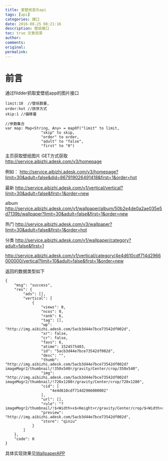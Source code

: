 ```yaml
---
title: 爱壁纸音乐api
tags: [api]
categories: 接口
date: 2016-08-25 08:21:16
description: 壁纸接口
toc: true 文章目录
author:
comments:
original:
permalink: 
---
```

# 前言
通过fildder抓取爱壁纸app的图片接口

```
limit:10  //壁纸数量,
order:hot //排序方式
skip:1 //偏移量

//参数集合
var map: Map<String, Any> = mapOf("limit" to limit,
                "skip" to skip,
                "order" to order,
                "adult" to "false",
                "first" to "0")
```

主页获取壁纸图片 GET方式获取
http://service.aibizhi.adesk.com/v3/homepage 

例如：
http://service.aibizhi.adesk.com/v3/homepage?limit=30&adult=false&did=867919026491418&first=1&order=hot


最新
http://service.aibizhi.adesk.com/v1/vertical/vertical?limit=30&adult=false&first=1&order=new


album
http://service.aibizhi.adesk.com/v1/wallpaper/album/50b2e4de0a2ae035e5d7139b/wallpaper?limit=30&adult=false&first=1&order=new

热门
http://service.aibizhi.adesk.com/v3/wallpaper?limit=30&adult=false&first=1&order=hot

分类
http://service.aibizhi.adesk.com/v1/wallpaper/category?adult=false&first=1


http://service.aibizhi.adesk.com/v1/vertical/category/4e4d610cdf714d2966000000/vertical?limit=10&adult=false&first=1&order=new


返回的数据类型如下
```
{
    "msg": "success",
    "res": {
        "ads": [],
        "vertical": [
            {
                "views": 0,
                "ncos": 0,
                "rank": 6,
                "tag": [],
                "wp": "http://img.aibizhi.adesk.com/5acb3d44e7bce73542df002d",
                "xr": false,
                "cr": false,
                "favs": 6,
                "atime": 1524575403,
                "id": "5acb3d44e7bce73542df002d",
                "desc": "",
                "thumb": "http://img.aibizhi.adesk.com/5acb3d44e7bce73542df002d?imageMogr2/thumbnail/!350x540r/gravity/Center/crop/350x540",
                "img": "http://img.aibizhi.adesk.com/5acb3d44e7bce73542df002d?imageMogr2/thumbnail/!720x1280r/gravity/Center/crop/720x1280",
                "cid": [
                    "4e4d610cdf714d2966000002"
                ],
                "url": [],
                "rule": "?imageMogr2/thumbnail/!$<Width>x$<Height>r/gravity/Center/crop/$<Width>x$<Height>",
                "preview": "http://img.aibizhi.adesk.com/5acb3d44e7bce73542df002d",
                "store": "qiniu"
            }
        ]
    },
    "code": 0
}
```

具体实现效果见[WallpaperAPP](https://github.com/caiyonglong/WallPaperApp)